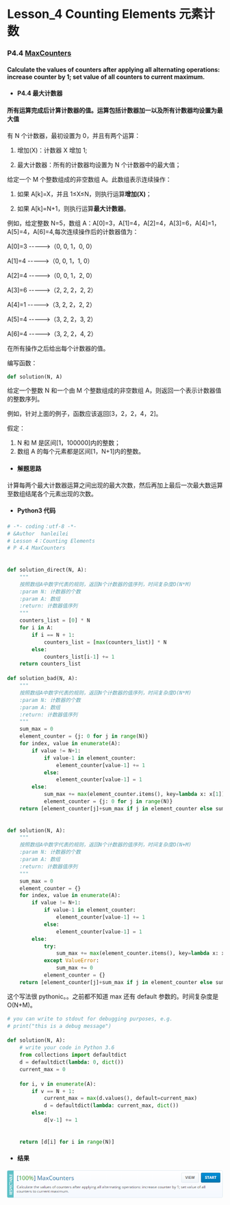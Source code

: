 # Lesson_4 Counting Elements 元素计数

### P4.4 [MaxCounters](https://app.codility.com/programmers/lessons/4-counting_elements/max_counters/)

#### Calculate the values of counters after applying all alternating operations: increase counter by 1; set value of all counters to current maximum.

- #### P4.4 最大计数器

#### 所有运算完成后计算计数器的值。运算包括计数器加一以及所有计数器均设置为最大值

有 N 个计数器，最初设置为 0，并且有两个运算：

1.  增加(X)：计数器 X 增加 1;

2.  最大计数器：所有的计数器均设置为 N 个计数器中的最大值；

给定一个 M 个整数组成的非空数组 A。此数组表示连续操作：

1.  如果 A[k]=X，并且 1≤X≤N，则执行运算**增加(X)**；

2.  如果 A[k]=N+1，则执行运算**最大计数器**。

例如，给定整数 N=5，数组 A：A[0]=3，A[1]=4，A[2]=4，A[3]=6，A[4]=1，A[5]=4，A[6]=4,每次连续操作后的计数器值为：

A[0]=3 ----->（0, 0, 1，0, 0）

A[1]=4 ----->（0, 0, 1，1, 0）

A[2]=4 ----->（0, 0, 1，2, 0）

A[3]=6 ----->（2, 2, 2，2, 2）

A[4]=1 ----->（3, 2, 2，2, 2）

A[5]=4 ----->（3, 2, 2，3, 2）

A[6]=4 ----->（3, 2, 2，4, 2）

在所有操作之后给出每个计数器的值。

编写函数：

```python
def solution(N, A)
```

给定一个整数 N 和一个由 M 个整数组成的非空数组 A，则返回一个表示计数器值的整数序列。

例如，针对上面的例子，函数应该返回[3，2，2，4，2]。

假定：

1. N 和 M 是区间[1，100000]内的整数；
2. 数组 A 的每个元素都是区间[1，N+1]内的整数。

- #### 解题思路

计算每两个最大计数器运算之间出现的最大次数，然后再加上最后一次最大数运算至数组结尾各个元素出现的次数。

- #### Python3 代码

```python
# -*- coding：utf-8 -*-
# &Author  hanleilei
# Lesson 4：Counting Elements
# P 4.4 MaxCounters


def solution_direct(N, A):
    """
    按照数组A中数字代表的规则，返回N个计数器的值序列，时间复杂度O(N*M)
    :param N: 计数器的个数
    :param A: 数组
    :return: 计数器值序列
    """
    counters_list = [0] * N
    for i in A:
        if i == N + 1:
            counters_list = [max(counters_list)] * N
        else:
            counters_list[i-1] += 1
    return counters_list

def solution_bad(N, A):
    """
    按照数组A中数字代表的规则，返回N个计数器的值序列，时间复杂度O(N*M)
    :param N: 计数器的个数
    :param A: 数组
    :return: 计数器值序列
    """
    sum_max = 0
    element_counter = {j: 0 for j in range(N)}
    for index, value in enumerate(A):
        if value != N+1:
            if value-1 in element_counter:
                element_counter[value-1] += 1
            else:
                element_counter[value-1] = 1
        else:
            sum_max += max(element_counter.items(), key=lambda x: x[1])[1]
            element_counter = {j: 0 for j in range(N)}
    return [element_counter[j]+sum_max if j in element_counter else sum_max for j in range(N)]


def solution(N, A):
    """
    按照数组A中数字代表的规则，返回N个计数器的值序列，时间复杂度O(N+M)
    :param N: 计数器的个数
    :param A: 数组
    :return: 计数器值序列
    """
    sum_max = 0
    element_counter = {}
    for index, value in enumerate(A):
        if value != N+1:
            if value-1 in element_counter:
                element_counter[value-1] += 1
            else:
                element_counter[value-1] = 1
        else:
            try:
                sum_max += max(element_counter.items(), key=lambda x: x[1])[1]
            except ValueError:
                sum_max += 0
            element_counter = {}
    return [element_counter[j]+sum_max if j in element_counter else sum_max for j in range(N)]
```

这个写法很 pythonic。。之前都不知道 max 还有 default 参数的。时间复杂度是 O(N+M)。

```python
# you can write to stdout for debugging purposes, e.g.
# print("this is a debug message")

def solution(N, A):
    # write your code in Python 3.6
    from collections import defaultdict
    d = defaultdict(lambda: 0, dict())
    current_max = 0

    for i, v in enumerate(A):
        if v == N + 1:
            current_max = max(d.values(), default=current_max)
            d = defaultdict(lambda: current_max, dict())
        else:
            d[v-1] += 1


    return [d[i] for i in range(N)]
```

- #### 结果

![image](https://github.com/hanleilei/codility_lession/blob/master/L4_Counting%20Elements/4.4.png)
